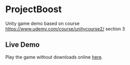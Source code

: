 # ProjectBoost
Unity game demo based on course https://www.udemy.com/course/unitycourse2/ section 3

## Live Demo
Play the game without downloads online [here](https://rafalfaro.itch.io/project-booster).

